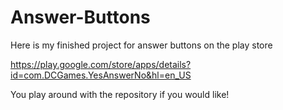 # Answer-Buttons
Here is my finished project for answer buttons on the play store

https://play.google.com/store/apps/details?id=com.DCGames.YesAnswerNo&hl=en_US


You play around with the repository if you would like!
